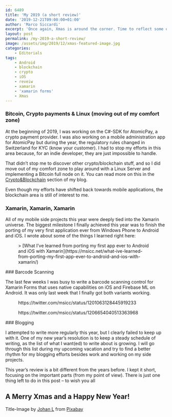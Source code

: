 ```yaml
---
id: 6489
title: 'My 2019 (a short review)'
date: '2019-12-21T09:00:00+01:00'
author: 'Marco Siccardi'
excerpt: 'Once again, Xmas is around the corner. Time to reflect some of the things that happened throughout the year and also look ahead to what the new year will bring.'
layout: post
permalink: /my-2019-a-short-review/
image: /assets/img/2019/12/xmas-featured-image.jpg
categories:
    - Editorials
tags:
    - Android
    - blockchain
    - crypto
    - iOS
    - reveiw
    - xamarin
    - 'xamarin forms'
    - Xmas
---
```


### Bitcoin, Crypto payments &amp; Linux (moving out of my comfort zone)

At the beginning of 2019, I was working on the C#-SDK for AtomicPay, a crypto payment provider. I was also working on a mobile administration app for AtomicPay but during the year, the regulatory rules changed in Switzerland for KYC (know your customer). I had to stop my efforts in this area because, for an indie developer, they are just impossible to handle.

That didn’t stop me to discover other crypto/blockchain stuff, and so I did move out of my comfort zone to play around with a Linux Server and implementing a Bitcoin full node on it. You can read more on this in the [Crypto&amp;Blockchain](https://msicc.net/category/cryptoblockchain/) section of my blog.

Even though my efforts have shifted back towards mobile applications, the blockchain area is still of interest to me.

### Xamarin, Xamarin, Xamarin

All of my mobile side projects this year were deeply tied into the Xamarin universe. The biggest milestone I finally achieved this year was to finish the porting of my very first application ever from Windows Phone to Android and iOS. I wrote about some of the things I learned right here:

<figure class="wp-block-embed-wordpress wp-block-embed is-type-wp-embed is-provider-msicc-039-s-blog"><div class="wp-block-embed__wrapper">> [What I’ve learned from porting my first app ever to Android and iOS with Xamarin](https://msicc.net/what-ive-learned-from-porting-my-first-app-ever-to-android-and-ios-with-xamarin/)

<iframe class="wp-embedded-content" data-secret="RzLRP6iSk0" frameborder="0" height="338" loading="lazy" marginheight="0" marginwidth="0" sandbox="allow-scripts" scrolling="no" security="restricted" src="https://msicc.net/what-ive-learned-from-porting-my-first-app-ever-to-android-and-ios-with-xamarin/embed/#?secret=1iXYthuEMq#?secret=RzLRP6iSk0" style="position: absolute; clip: rect(1px, 1px, 1px, 1px);" title="“What I’ve learned from porting my first app ever to Android and iOS with Xamarin” — MSicc's Blog" width="600"></iframe></div></figure>### Barcode Scanning

The last few weeks I was busy to write a barcode scanning control for Xamarin Forms that uses native capabilities on iOS and Firebase ML on Android. It was only last week that I finally got both variants working.

<figure class="wp-block-embed-twitter wp-block-embed is-type-rich is-provider-twitter"><div class="wp-block-embed__wrapper">https://twitter.com/msicc/status/1201063128445919233 </div></figure><figure class="wp-block-embed-twitter wp-block-embed is-type-rich is-provider-twitter"><div class="wp-block-embed__wrapper">https://twitter.com/msicc/status/1206654040513363968 </div></figure>### Blogging

I attempted to write more regularly this year, but I clearly failed to keep up with it. One of my new year’s resolution is to keep a steady schedule of writing, as the list of what I want(ed) to write about is growing. I will go through this list during my upcoming vacation and try to find a better rhythm for my blogging efforts besides work and working on my side projects.

This year’s review is a bit different from the years before. I kept it short, focusing on the important parts (from my point of view). There is just one thing left to do in this post – to wish you all

## A Merry Xmas and a Happy New Year!

Title-Image by [Johan L](https://pixabay.com/users/14232792-14232792/?utm_source=link-attribution&utm_medium=referral&utm_campaign=image&utm_content=4654716) from [Pixabay](https://pixabay.com/?utm_source=link-attribution&utm_medium=referral&utm_campaign=image&utm_content=4654716)